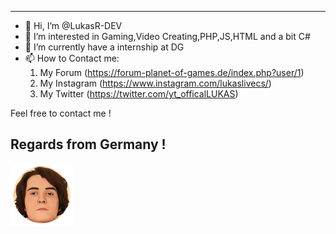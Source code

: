 <hr>

- 👋 Hi, I’m @LukasR-DEV
- 👀 I’m interested in Gaming,Video Creating,PHP,JS,HTML and a bit C#
- 🌱 I’m currently have a internship at DG
- 📫 How to Contact me:
    1. My Forum (https://forum-planet-of-games.de/index.php?user/1)
    2. My Instagram (https://www.instagram.com/lukaslivecs/)
    3. My Twitter (https://twitter.com/yt_officalLUKAS)

Feel free to contact me !

## Regards from Germany !

<img src="https://raw.githubusercontent.com/LukasR-DEV/LukasR-DEV/main/_Avatar.PNG"  href="#" onclick="location.href='https://github.com/LukasR-DEV/'" height="100px">


